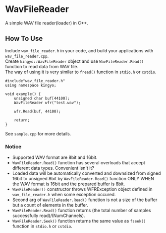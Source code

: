 # WavFileReader
A simple WAV file reader(loader) in C++.

  
## How To Use
Include `wav_file_reader.h` in your code, and build your applications with `wav_file_reader.cpp`.  
Create `kingyo::WavFileReader` object and use `WavFileReader.Read()` function to read data from WAV file.  
The way of using it is very similar to  `fread()` function in `stdio.h` or `cstdio`.  
```
#include"wav_file_reader.h"
using namespace kingyo;

void example() {
	unsigned char buf[44100];
	WavFileReader wfr("test.wav");
	
	wfr.Read(buf, 44100);

	return;
}
```
See `sample.cpp` for more details.

### Notice
* Supported WAV format are 8bit and 16bit.
* `WavFileReader.Read()` function has several overloads that accept different data types. Convenient isn't it?
* Loaded data will be automatically converted and downsized from signed 16bit to unsigned 8bit by `WavFileReader.Read()` function ONLY WHEN the WAV format is 16bit and the prepared buffer is 8bit.
* `WavFileReader()` constructor throws WFRException object defined in `wav_file_reader.h` when some exception occured.
* Second arg of `WavFileReader.Read()` function is not a size of the buffer but a count of elements in the buffer.
* `WavFileReader.Read()` function returns (the total number of samples successfully read)/(NumChannels).
* `WavFileReader.Seek()` function returns the same value as `fseek()` function in `stdio.h` or `cstdio`.

